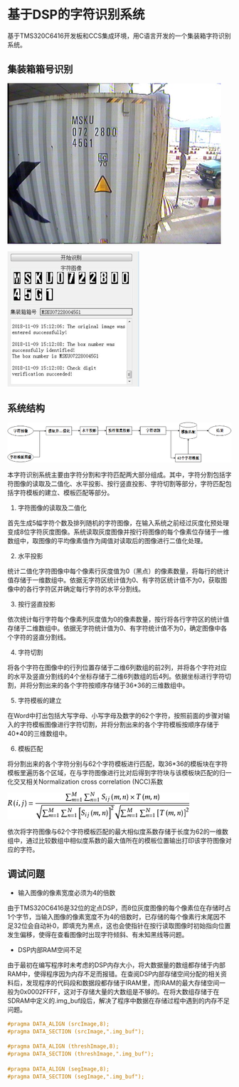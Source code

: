 # 基于DSP的字符识别系统

基于TMS320C6416开发板和CCS集成环境，用C语言开发的一个集装箱字符识别系统。

## 集装箱箱号识别

![集装箱](assets/集装箱.png)

![开始识别](assets/开始识别.png)

## 系统结构

![系统结构](assets/系统结构.png)

本字符识别系统主要由字符分割和字符匹配两大部分组成。其中，字符分割包括字符图像的读取及二值化、水平投影、按行竖直投影、字符切割等部分，字符匹配包括字符模板的建立、模板匹配等部分。

1. 字符图像的读取及二值化

首先生成5幅字符个数及排列随机的字符图像，在输入系统之前经过灰度化预处理变成8位字符灰度图像。系统读取灰度图像并按行将图像的每个像素位存储于一维数组中，取图像的平均像素值作为阈值对读取后的图像进行二值化处理。

2. 水平投影

统计二值化字符图像中每个像素行灰度值为0（黑点）的像素数量，将每行的统计值存储于一维数组中。依据无字符区统计值为0、有字符区统计值不为0，获取图像中的各行字符区并确定每行字符的水平分割线。

3. 按行竖直投影

依次统计每行字符每个像素列灰度值为0的像素数量，按行将各行字符区的统计值存储于二维数组中。依据无字符统计值为0、有字符统计值不为0，确定图像中各个字符的竖直分割线。

4. 字符切割

将各个字符在图像中的行列位置存储于二维6列数组的前2列，并将各个字符对应的水平及竖直分割线的4个坐标存储于二维6列数组的后4列。依据坐标进行字符切割，并将分割出来的各个字符按顺序存储于36*36的三维数组中。

5. 字符模板的建立

在Word中打出包括大写字母、小写字母及数字的62个字符，按照前面的步骤对输入的字符模板图像进行字符切割，并将分割出来的各个字符模板按顺序存储于40*40的三维数组中。

6. 模板匹配

将分割出来的各个字符分别与62个字符模板进行匹配，取36*36的模板块在字符模板里遍历各个区域，在与字符图像进行比对后得到字符块与该模板块匹配的归一化交叉相关Normalization cross correlation (NCC)系数

![1562898988915](assets/归一化交叉相关.png)

依次将字符图像与62个字符模板匹配的最大相似度系数存储于长度为62的一维数组中，通过比较数组中相似度系数的最大值所在的模板位置输出打印该字符图像对应的字符。

## 调试问题

- 输入图像的像素宽度必须为4的倍数

由于TMS320C6416是32位的定点DSP，而8位灰度图像的每个像素位在存储时占1个字节，当输入图像的像素宽度不为4的倍数时，已存储的每个像素行末尾因不足32位会自动补0，即填充为黑点，这也会使指针在按行读取图像时初始指向位置发生偏移，使得在查看图像时出现字符倾斜、有未知黑线等问题。

- DSP内部RAM空间不足

由于最初在编写程序时未考虑的DSP内存大小，将大数据量的数组都存储于内部RAM中，使得程序因为内存不足而报错。在查阅DSP内部存储空间分配的相关资料后，发现程序的代码段和数据段都存储于IRAM里，而IRAM的最大存储空间一般为0x0002FFFF，这对于存储大量的大数组是不够的。在将大数组存储于在SDRAM中定义的.img_buf段后，解决了程序中数据在存储过程中遇到的内存不足问题。

```c
#pragma DATA_ALIGN (srcImage,8);
#pragma DATA_SECTION (srcImage,".img_buf");

#pragma DATA_ALIGN (threshImage,8);
#pragma DATA_SECTION (threshImage,".img_buf");

#pragma DATA_ALIGN (segImage,8);
#pragma DATA_SECTION (segImage,".img_buf");
```

